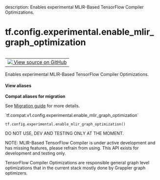 description: Enables experimental MLIR-Based TensorFlow Compiler Optimizations.

<div itemscope itemtype="http://developers.google.com/ReferenceObject">
<meta itemprop="name" content="tf.config.experimental.enable_mlir_graph_optimization" />
<meta itemprop="path" content="Stable" />
</div>

# tf.config.experimental.enable_mlir_graph_optimization

<!-- Insert buttons and diff -->

<table class="tfo-notebook-buttons tfo-api nocontent" align="left">
<td>
  <a target="_blank" href="https://github.com/tensorflow/tensorflow/blob/r2.4/tensorflow/python/framework/config.py#L768-L782">
    <img src="https://www.tensorflow.org/images/GitHub-Mark-32px.png" />
    View source on GitHub
  </a>
</td>
</table>



Enables experimental MLIR-Based TensorFlow Compiler Optimizations.

<section class="expandable">
  <h4 class="showalways">View aliases</h4>
  <p>
<b>Compat aliases for migration</b>
<p>See
<a href="https://www.tensorflow.org/guide/migrate">Migration guide</a> for
more details.</p>
<p>`tf.compat.v1.config.experimental.enable_mlir_graph_optimization`</p>
</p>
</section>

<pre class="devsite-click-to-copy prettyprint lang-py tfo-signature-link">
<code>tf.config.experimental.enable_mlir_graph_optimization()
</code></pre>



<!-- Placeholder for "Used in" -->

DO NOT USE, DEV AND TESTING ONLY AT THE MOMENT.

NOTE: MLIR-Based TensorFlow Compiler is under active development and has
missing features, please refrain from using. This API exists for development
and testing only.

TensorFlow Compiler Optimizations are responsible general graph level
optimizations that in the current stack mostly done by Grappler graph
optimizers.